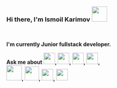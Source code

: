 ### Hi there, I'm Ismoil Karimov <img src="https://i.pinimg.com/originals/30/16/9e/30169e4a670daf12443df7d2dd140176.gif" width="40px">
<br /> 

<strong>I'm currently Junior fullstack developer.</strong>

<strong>  Ask me about  <img src="https://avatars.mds.yandex.net/i?id=db0607fc2e5f4c53dce85879e2e5b56b-4901917-images-thumbs&n=13" width="30">, 
  <img src="https://avatars.mds.yandex.net/i?id=754207a18e63f5075e89792d6b381aa1-7065990-images-thumbs&n=13" width="30">, 
  <img src="https://i.pinimg.com/originals/71/6f/e3/716fe300cd30c29a43ea82ae60c649b9.png" width="30">, 
  <img src="https://www.pngegg.com/en/png-exqbk" width="30">,   
  <img src="https://miro.medium.com/max/1200/1*WA_9JsyqFkge2HwYKcdJQw.png" width="40">, 
  <img src="https://images.squarespace-cdn.com/content/v1/5f1af311dd6ca72fda592fe7/1610112022580-OKW67DO0YLQASS1BRZQ1/node.png" width="37">, 
  <img src="https://wsofter.ru/wp-content/uploads/2017/12/node-express-768x768.png" width="30">, 
  <img src="https://www.walkweltech.com/assets/images/technology/mongodb.png" width="30"> 
  </strong>



<!--
**IsmoilKarimov/IsmoilKarimov** is a ✨ _special_ ✨ repository because its `README.md` (this file) appears on your GitHub profile.

Here are some ideas to get you started:

- 🔭 I’m currently working on ...
- 🌱 I’m currently learning ...
- 👯 I’m looking to collaborate on ...
- 🤔 I’m looking for help with ...
- 💬 Ask me about ...
- 📫 How to reach me: ...
- 😄 Pronouns: ...
- ⚡ Fun fact: ...
-->
